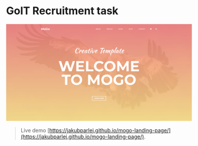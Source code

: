 # GoIT Recruitment task

![Screenshot](preview.png)

> Live demo [https://jakubparlej.github.io/mogo-landing-page/](https://jakubparlej.github.io/mogo-landing-page/).
